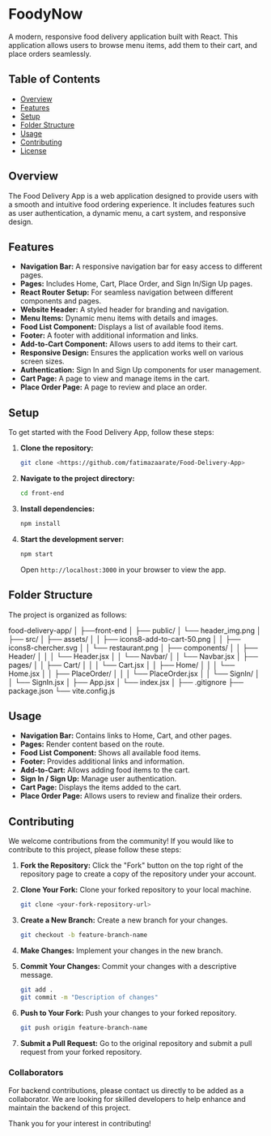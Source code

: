# FoodyNow

A modern, responsive food delivery application built with React. This application allows users to browse menu items, add them to their cart, and place orders seamlessly.

## Table of Contents

- [Overview](#overview)
- [Features](#features)
- [Setup](#setup)
- [Folder Structure](#folder-structure)
- [Usage](#usage)
- [Contributing](#contributing)
- [License](#license)

## Overview

The Food Delivery App is a web application designed to provide users with a smooth and intuitive food ordering experience. It includes features such as user authentication, a dynamic menu, a cart system, and responsive design.

## Features

- **Navigation Bar:** A responsive navigation bar for easy access to different pages.
- **Pages:** Includes Home, Cart, Place Order, and Sign In/Sign Up pages.
- **React Router Setup:** For seamless navigation between different components and pages.
- **Website Header:** A styled header for branding and navigation.
- **Menu Items:** Dynamic menu items with details and images.
- **Food List Component:** Displays a list of available food items.
- **Footer:** A footer with additional information and links.
- **Add-to-Cart Component:** Allows users to add items to their cart.
- **Responsive Design:** Ensures the application works well on various screen sizes.
- **Authentication:** Sign In and Sign Up components for user management.
- **Cart Page:** A page to view and manage items in the cart.
- **Place Order Page:** A page to review and place an order.

## Setup

To get started with the Food Delivery App, follow these steps:

1. **Clone the repository:**

   ```bash
   git clone <https://github.com/fatimazaarate/Food-Delivery-App>
   ```

2. **Navigate to the project directory:**

   ```bash
   cd front-end
   ```

3. **Install dependencies:**

   ```bash
   npm install
   ```

4. **Start the development server:**

   ```bash
   npm start
   ```

   Open `http://localhost:3000` in your browser to view the app.

## Folder Structure

The project is organized as follows:

food-delivery-app/
│
├──front-end
│
├── public/
│ └── header_img.png
│
├── src/
│ ├── assets/
│ │ ├── icons8-add-to-cart-50.png
│ │ ├── icons8-chercher.svg
│ │ └── restaurant.png
│ ├── components/
│ │ ├── Header/
│ │ │ └── Header.jsx
│ │ └── Navbar/
│ │ └── Navbar.jsx
│ ├── pages/
│ │ ├── Cart/
│ │ │ └── Cart.jsx
│ │ ├── Home/
│ │ │ └── Home.jsx
│ │ ├── PlaceOrder/
│ │ │ └── PlaceOrder.jsx
│ │ └── SignIn/
│ │ └── SignIn.jsx
│ ├── App.jsx
│ └── index.jsx
│
├── .gitignore
├── package.json
└── vite.config.js

## Usage

- **Navigation Bar:** Contains links to Home, Cart, and other pages.
- **Pages:** Render content based on the route.
- **Food List Component:** Shows all available food items.
- **Footer:** Provides additional links and information.
- **Add-to-Cart:** Allows adding food items to the cart.
- **Sign In / Sign Up:** Manage user authentication.
- **Cart Page:** Displays the items added to the cart.
- **Place Order Page:** Allows users to review and finalize their orders.

## Contributing

We welcome contributions from the community! If you would like to contribute to this project, please follow these steps:

1. **Fork the Repository:** Click the "Fork" button on the top right of the repository page to create a copy of the repository under your account.

2. **Clone Your Fork:** Clone your forked repository to your local machine.

   ```bash
   git clone <your-fork-repository-url>
   ```

3. **Create a New Branch:** Create a new branch for your changes.

   ```bash
   git checkout -b feature-branch-name
   ```

4. **Make Changes:** Implement your changes in the new branch.

5. **Commit Your Changes:** Commit your changes with a descriptive message.

   ```bash
   git add .
   git commit -m "Description of changes"
   ```

6. **Push to Your Fork:** Push your changes to your forked repository.

   ```bash
   git push origin feature-branch-name
   ```

7. **Submit a Pull Request:** Go to the original repository and submit a pull request from your forked repository.

### Collaborators

For backend contributions, please contact us directly to be added as a collaborator. We are looking for skilled developers to help enhance and maintain the backend of this project.

Thank you for your interest in contributing!
